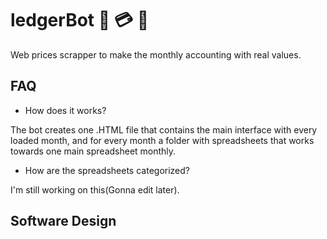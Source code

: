 # ledgerBot :money_with_wings: :credit_card: :book:
Web prices scrapper to make the monthly accounting with real values.

## FAQ

* How does it works?

The bot creates one .HTML file that contains the main interface with every loaded month, and for every month a folder with spreadsheets that works towards one main spreadsheet monthly.

* How are the spreadsheets categorized?

I'm still working on this(Gonna edit later).

## Software Design

